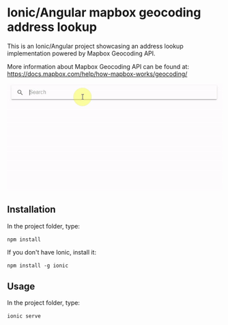 # Ionic/Angular mapbox geocoding address lookup
This is an Ionic/Angular project showcasing an address lookup implementation powered by Mapbox Geocoding API.

More information about Mapbox Geocoding API can be found at:
https://docs.mapbox.com/help/how-mapbox-works/geocoding/

![](demo.gif)

## Installation

In the project folder, type:
```
npm install
```

If you don't have Ionic, install it:
```
npm install -g ionic
```

## Usage

In the project folder, type:
```
ionic serve
```
